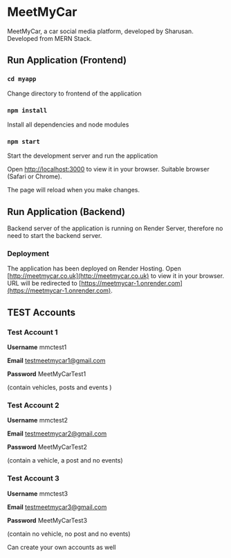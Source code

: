 # MeetMyCar

MeetMyCar, a car social media platform, developed by Sharusan. Developed from MERN Stack.

## Run Application (Frontend)

### `cd myapp`
Change directory to frontend of the application

### `npm install`
Install all dependencies and node modules

### `npm start`
Start the development server and run the application

Open [http://localhost:3000](http://localhost:3000) to view it in your browser. Suitable browser (Safari or Chrome).

The page will reload when you make changes.

## Run Application (Backend)

Backend server of the application is running on Render Server, therefore no need to start the backend server.

### Deployment

The application has been deployed on Render Hosting.
Open [http://meetmycar.co.uk](http://meetmycar.co.uk) to view it in your browser.
URL will be redirected to [https://meetmycar-1.onrender.com](https://meetmycar-1.onrender.com).

## TEST Accounts

### Test Account 1

**Username** mmctest1

**Email** testmeetmycar1@gmail.com

**Password** MeetMyCarTest1

(contain vehicles, posts and events )

### Test Account 2

**Username** mmctest2

**Email** testmeetmycar2@gmail.com

**Password** MeetMyCarTest2

(contain a vehicle, a post and no events)

### Test Account 3

**Username** mmctest3

**Email** testmeetmycar3@gmail.com

**Password** MeetMyCarTest3

(contain no vehicle, no post and no events)

Can create your own accounts as well 

